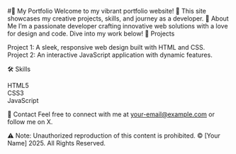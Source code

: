 #🎨 My Portfolio
Welcome to my vibrant portfolio website! 🌟 This site showcases my creative projects, skills, and journey as a developer.
🚀 About Me
I’m a passionate developer crafting innovative web solutions with a love for design and code. Dive into my work below!
💼 Projects

Project 1: A sleek, responsive web design built with HTML and CSS.  
Project 2: An interactive JavaScript application with dynamic features.

🛠️ Skills

HTML5  
CSS3  
JavaScript

📧 Contact
Feel free to connect with me at your-email@example.com or follow me on X.

⚠️ Note: Unauthorized reproduction of this content is prohibited. © [Your Name] 2025. All Rights Reserved.
